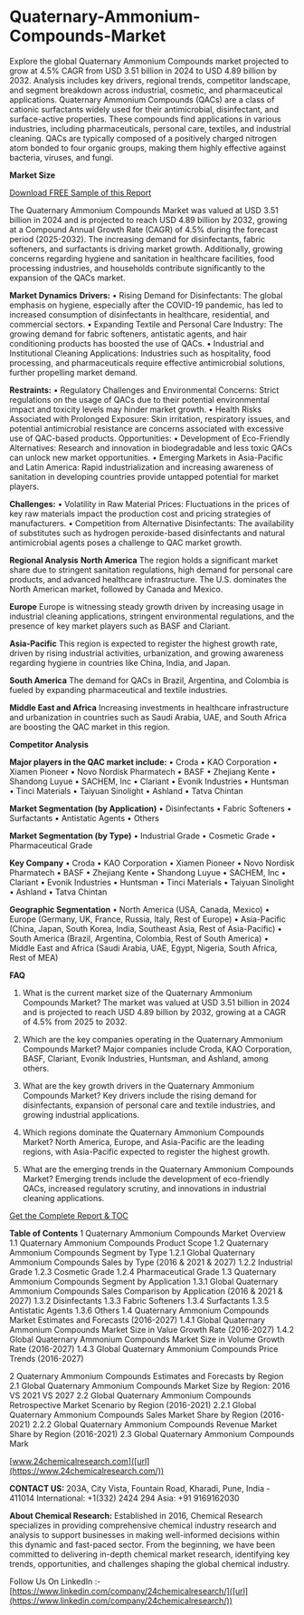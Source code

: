 # Quaternary-Ammonium-Compounds-Market
Explore the global Quaternary Ammonium Compounds market projected to grow at 4.5% CAGR from USD 3.51 billion in 2024 to USD 4.89 billion by 2032. Analysis includes key drivers, regional trends, competitor landscape, and segment breakdown across industrial, cosmetic, and pharmaceutical applications.
Quaternary Ammonium Compounds (QACs) are a class of cationic surfactants widely used for their antimicrobial, disinfectant, and surface-active properties. These compounds find applications in various industries, including pharmaceuticals, personal care, textiles, and industrial cleaning. QACs are typically composed of a positively charged nitrogen atom bonded to four organic groups, making them highly effective against bacteria, viruses, and fungi.

**Market Size**

[Download FREE Sample of this Report]([url](https://www.24chemicalresearch.com/download-sample/106001/global-quaternary-ammonium-compounds-market-2021-282))

The Quaternary Ammonium Compounds Market was valued at USD 3.51 billion in 2024 and is projected to reach USD 4.89 billion by 2032, growing at a Compound Annual Growth Rate (CAGR) of 4.5% during the forecast period (2025-2032). The increasing demand for disinfectants, fabric softeners, and surfactants is driving market growth. Additionally, growing concerns regarding hygiene and sanitation in healthcare facilities, food processing industries, and households contribute significantly to the expansion of the QACs market.

**Market Dynamics**
**Drivers:**
•	Rising Demand for Disinfectants: The global emphasis on hygiene, especially after the COVID-19 pandemic, has led to increased consumption of disinfectants in healthcare, residential, and commercial sectors.
•	Expanding Textile and Personal Care Industry: The growing demand for fabric softeners, antistatic agents, and hair conditioning products has boosted the use of QACs.
•	Industrial and Institutional Cleaning Applications: Industries such as hospitality, food processing, and pharmaceuticals require effective antimicrobial solutions, further propelling market demand.

**Restraints:**
•	Regulatory Challenges and Environmental Concerns: Strict regulations on the usage of QACs due to their potential environmental impact and toxicity levels may hinder market growth.
•	Health Risks Associated with Prolonged Exposure: Skin irritation, respiratory issues, and potential antimicrobial resistance are concerns associated with excessive use of QAC-based products.
Opportunities:
•	Development of Eco-Friendly Alternatives: Research and innovation in biodegradable and less toxic QACs can unlock new market opportunities.
•	Emerging Markets in Asia-Pacific and Latin America: Rapid industrialization and increasing awareness of sanitation in developing countries provide untapped potential for market players.

**Challenges:**
•	Volatility in Raw Material Prices: Fluctuations in the prices of key raw materials impact the production cost and pricing strategies of manufacturers.
•	Competition from Alternative Disinfectants: The availability of substitutes such as hydrogen peroxide-based disinfectants and natural antimicrobial agents poses a challenge to QAC market growth.

**Regional Analysis**
**North America**
The region holds a significant market share due to stringent sanitation regulations, high demand for personal care products, and advanced healthcare infrastructure. The U.S. dominates the North American market, followed by Canada and Mexico.

**Europe**
Europe is witnessing steady growth driven by increasing usage in industrial cleaning applications, stringent environmental regulations, and the presence of key market players such as BASF and Clariant.

**Asia-Pacific**
This region is expected to register the highest growth rate, driven by rising industrial activities, urbanization, and growing awareness regarding hygiene in countries like China, India, and Japan.

**South America**
The demand for QACs in Brazil, Argentina, and Colombia is fueled by expanding pharmaceutical and textile industries.

**Middle East and Africa**
Increasing investments in healthcare infrastructure and urbanization in countries such as Saudi Arabia, UAE, and South Africa are boosting the QAC market in this region.

**Competitor Analysis**

**Major players in the QAC market include:**
•	Croda
•	KAO Corporation
•	Xiamen Pioneer
•	Novo Nordisk Pharmatech
•	BASF
•	Zhejiang Kente
•	Shandong Luyue
•	SACHEM, Inc
•	Clariant
•	Evonik Industries
•	Huntsman
•	Tinci Materials
•	Taiyuan Sinolight
•	Ashland
•	Tatva Chintan

**Market Segmentation (by Application)**
•	Disinfectants
•	Fabric Softeners
•	Surfactants
•	Antistatic Agents
•	Others

**Market Segmentation (by Type)**
•	Industrial Grade
•	Cosmetic Grade
•	Pharmaceutical Grade

**Key Company**
•	Croda
•	KAO Corporation
•	Xiamen Pioneer
•	Novo Nordisk Pharmatech
•	BASF
•	Zhejiang Kente
•	Shandong Luyue
•	SACHEM, Inc
•	Clariant
•	Evonik Industries
•	Huntsman
•	Tinci Materials
•	Taiyuan Sinolight
•	Ashland
•	Tatva Chintan

**Geographic Segmentation**
•	North America (USA, Canada, Mexico)
•	Europe (Germany, UK, France, Russia, Italy, Rest of Europe)
•	Asia-Pacific (China, Japan, South Korea, India, Southeast Asia, Rest of Asia-Pacific)
•	South America (Brazil, Argentina, Colombia, Rest of South America)
•	Middle East and Africa (Saudi Arabia, UAE, Egypt, Nigeria, South Africa, Rest of MEA)

**FAQ**
01. What is the current market size of the Quaternary Ammonium Compounds Market?
The market was valued at USD 3.51 billion in 2024 and is projected to reach USD 4.89 billion by 2032, growing at a CAGR of 4.5% from 2025 to 2032.

02. Which are the key companies operating in the Quaternary Ammonium Compounds Market?
Major companies include Croda, KAO Corporation, BASF, Clariant, Evonik Industries, Huntsman, and Ashland, among others.

03. What are the key growth drivers in the Quaternary Ammonium Compounds Market?
Key drivers include the rising demand for disinfectants, expansion of personal care and textile industries, and growing industrial applications.

04. Which regions dominate the Quaternary Ammonium Compounds Market?
North America, Europe, and Asia-Pacific are the leading regions, with Asia-Pacific expected to register the highest growth.

05. What are the emerging trends in the Quaternary Ammonium Compounds Market?
Emerging trends include the development of eco-friendly QACs, increased regulatory scrutiny, and innovations in industrial cleaning applications.

[Get the Complete Report & TOC ]([url](https://www.24chemicalresearch.com/reports/106001/global-quaternary-ammonium-compounds-market-2021-282)) 

**Table of Contents**
1 Quaternary Ammonium Compounds Market Overview
1.1 Quaternary Ammonium Compounds Product Scope
1.2 Quaternary Ammonium Compounds Segment by Type
1.2.1 Global Quaternary Ammonium Compounds Sales by Type (2016 & 2021 & 2027)
1.2.2 Industrial Grade
1.2.3 Cosmetic Grade
1.2.4 Pharmaceutical Grade
1.3 Quaternary Ammonium Compounds Segment by Application
1.3.1 Global Quaternary Ammonium Compounds Sales Comparison by Application (2016 & 2021 & 2027)
1.3.2 Disinfectants
1.3.3 Fabric Softeners
1.3.4 Surfactants
1.3.5 Antistatic Agents
1.3.6 Others
1.4 Quaternary Ammonium Compounds Market Estimates and Forecasts (2016-2027)
1.4.1 Global Quaternary Ammonium Compounds Market Size in Value Growth Rate (2016-2027)
1.4.2 Global Quaternary Ammonium Compounds Market Size in Volume Growth Rate (2016-2027)
1.4.3 Global Quaternary Ammonium Compounds Price Trends (2016-2027)

2 Quaternary Ammonium Compounds Estimates and Forecasts by Region
2.1 Global Quaternary Ammonium Compounds Market Size by Region: 2016 VS 2021 VS 2027
2.2 Global Quaternary Ammonium Compounds Retrospective Market Scenario by Region (2016-2021)
2.2.1 Global Quaternary Ammonium Compounds Sales Market Share by Region (2016-2021)
2.2.2 Global Quaternary Ammonium Compounds Revenue Market Share by Region (2016-2021)
2.3 Global Quaternary Ammonium Compounds Mark

[www.24chemicalresearch.com]([url](https://www.24chemicalresearch.com/))

**CONTACT US:**
203A, City Vista, Fountain Road, Kharadi, Pune, India - 411014
International: +1(332) 2424 294
Asia: +91 9169162030

**About Chemical Research:**
Established in 2016, Chemical Research specializes in providing comprehensive chemical industry research and analysis to support businesses in making well-informed decisions within this dynamic and fast-paced sector. From the beginning, we have been committed to delivering in-depth chemical market research, identifying key trends, opportunities, and challenges shaping the global chemical industry.


Follow Us On LinkedIn :- [https://www.linkedin.com/company/24chemicalresearch/]([url](https://www.linkedin.com/company/24chemicalresearch/))
